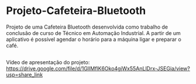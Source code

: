 # Projeto-Cafeteira-Bluetooth
Projeto de uma Cafeteira Bluetooth desenvolvida como trabalho de conclusão de curso de Técnico em Automação Industrial. A partir de um aplicativo é possível agendar o horário para a máquina ligar e preparar o café.

##

Vídeo de apresentação do projeto: https://drive.google.com/file/d/1GlIMflK6Oko4gjWx55AnLlDrx-JSEGia/view?usp=share_link
